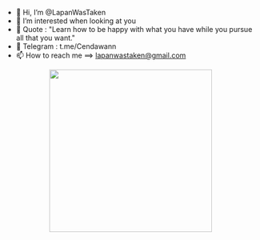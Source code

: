 - 👋 Hi, I’m @LapanWasTaken
- 👀 I’m interested when looking at you 
- 🍃 Quote : "Learn how to be happy with what you have while you pursue all that you want."
- 💬 Telegram : t.me/Cendawann 
- 📫 How to reach me ==> lapanwastaken@gmail.com 
<html>
  <head>
    <center>
<img src="https://i.pinimg.com/564x/e1/f6/65/e1f665ebb60a09f7a2ff2a0a45d2bd57.jpg" width="325px" height="325px"</img>
  </head>
    </center>
    </html>
<!---
LapanWasTaken/About-Myself is a ✨ special ✨ repository because its `README.md` (this file) appears on your GitHub profile.
You can click the Preview link to take a look at your changes.
--->
